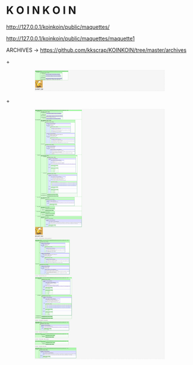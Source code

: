 <h1>K O I N K O I N</h1>

http://127.0.0.1/koinkoin/public/maquettes/

http://127.0.0.1/koinkoin/public/maquettes/maquette1

ARCHIVES -> 
https://github.com/kkscrap/KOINKOIN/tree/master/archives

+<p align="center"><img src="https://github.com/kkscrap/KOINKOIN/blob/master/archives/screenshot_index_2017-08-03_11-07-59.jpg" width="350"/></p>

+<p align="center"><img src="https://github.com/kkscrap/KOINKOIN/blob/master/archives/20170803_koinkoin_screenshot_avec_resultat_xpath.jpg" width="350"/></p>
